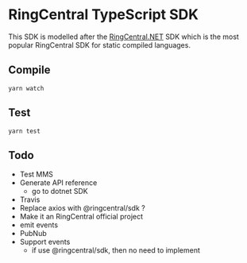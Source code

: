 # RingCentral TypeScript SDK

This SDK is modelled after the [RingCentral.NET](https://github.com/ringcentral/ringcentral.net) SDK which is the most popular RingCentral SDK for static compiled languages.


## Compile

```
yarn watch
```


## Test

```
yarn test
```


## Todo

- Test MMS
- Generate API reference
    - go to dotnet SDK
- Travis
- Replace axios with @ringcentral/sdk ?
- Make it an RingCentral official project
- emit events
- PubNub
- Support events
    - if use @ringcentral/sdk, then no need to implement

